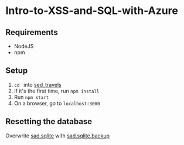 # Intro-to-XSS-and-SQL-with-Azure

## Requirements
- NodeJS
- npm

## Setup
1. `cd ` into [sed_travels](sed_travels)
2. If it's the first time, run `npm install`
3. Run `npm start`
4. On a browser, go to `localhost:3000`

## Resetting the database
Overwrite [sad.sqlite](sed_travels/sad.sqlite) with [sad.sqlite.backup](sed_travels/sad.sqlite.backup)